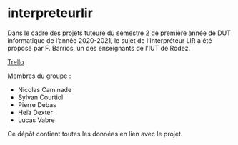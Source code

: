 # interpreteurlir
Dans le cadre des projets tuteuré du semestre 2 de première année de DUT 
informatique de l’année 2020-2021, le sujet de l’Interpréteur LIR a été proposé 
par F. Barrios, un des enseignants de l’IUT de Rodez.

[Trello](https://trello.com/b/TJ1FG9mr/tableau-de-bord)

Membres du groupe :
- Nicolas Caminade
- Sylvan Courtiol
- Pierre Debas
- Heïa Dexter
- Lucas Vabre

Ce dépôt contient toutes les données en lien avec le projet.
